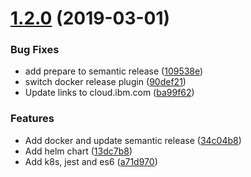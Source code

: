 # [1.2.0](https://github.com/watson-developer-cloud/tone-analyzer-nodejs/compare/v1.1.1...v1.2.0) (2019-03-01)


### Bug Fixes

* add prepare to semantic release ([109538e](https://github.com/watson-developer-cloud/tone-analyzer-nodejs/commit/109538e))
* switch docker release plugin ([90def21](https://github.com/watson-developer-cloud/tone-analyzer-nodejs/commit/90def21))
* Update links to cloud.ibm.com ([ba99f62](https://github.com/watson-developer-cloud/tone-analyzer-nodejs/commit/ba99f62))


### Features

* Add docker and update semantic release ([34c04b8](https://github.com/watson-developer-cloud/tone-analyzer-nodejs/commit/34c04b8))
* Add helm chart ([13dc7b8](https://github.com/watson-developer-cloud/tone-analyzer-nodejs/commit/13dc7b8))
* Add k8s, jest and es6 ([a71d970](https://github.com/watson-developer-cloud/tone-analyzer-nodejs/commit/a71d970))
